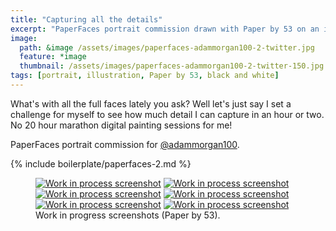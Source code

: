 ```yaml
---
title: "Capturing all the details"
excerpt: "PaperFaces portrait commission drawn with Paper by 53 on an iPad."
image: 
  path: &image /assets/images/paperfaces-adammorgan100-2-twitter.jpg 
  feature: *image
  thumbnail: /assets/images/paperfaces-adammorgan100-2-twitter-150.jpg
tags: [portrait, illustration, Paper by 53, black and white]
---
```


What's with all the full faces lately you ask? Well let's just say I set a challenge for myself to see how much detail I can capture in an hour or two. No 20 hour marathon digital painting sessions for me!

PaperFaces portrait commission for [@adammorgan100](http://twitter.com/adammorgan100).

{% include boilerplate/paperfaces-2.md %}

<figure class="half">
	<a href="{{ site.url }}/assets/images/paperfaces-adammorgan100-2-process-1-lg.jpg"><img src="{{ site.url }}/assets/images/paperfaces-adammorgan100-2-process-1-600.jpg" alt="Work in process screenshot"></a>
	<a href="{{ site.url }}/assets/images/paperfaces-adammorgan100-2-process-2-lg.jpg"><img src="{{ site.url }}/assets/images/paperfaces-adammorgan100-2-process-2-600.jpg" alt="Work in process screenshot"></a>
	<a href="{{ site.url }}/assets/images/paperfaces-adammorgan100-2-process-3-lg.jpg"><img src="{{ site.url }}/assets/images/paperfaces-adammorgan100-2-process-3-600.jpg" alt="Work in process screenshot"></a>
	<a href="{{ site.url }}/assets/images/paperfaces-adammorgan100-2-process-4-lg.jpg"><img src="{{ site.url }}/assets/images/paperfaces-adammorgan100-2-process-4-600.jpg" alt="Work in process screenshot"></a>
	<a href="{{ site.url }}/assets/images/paperfaces-adammorgan100-2-process-5-lg.jpg"><img src="{{ site.url }}/assets/images/paperfaces-adammorgan100-2-process-5-600.jpg" alt="Work in process screenshot"></a>
	<a href="{{ site.url }}/assets/images/paperfaces-adammorgan100-2-process-6-lg.jpg"><img src="{{ site.url }}/assets/images/paperfaces-adammorgan100-2-process-6-600.jpg" alt="Work in process screenshot"></a>
	<figcaption>Work in progress screenshots (Paper by 53).</figcaption>
</figure>
